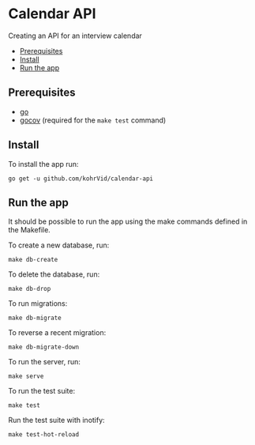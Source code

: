 # Calendar API

Creating an API for an interview calendar

<!-- vim-markdown-toc GFM -->

* [Prerequisites](#prerequisites)
* [Install](#install)
* [Run the app](#run-the-app)

<!-- vim-markdown-toc -->

## Prerequisites

* [go](https://golang.org)
* [gocov](https://github.com/axw/gocov#installation) (required for the `make test`
  command)

## Install

To install the app run:

    go get -u github.com/kohrVid/calendar-api

## Run the app

It should be possible to run the app using the make commands defined in the
Makefile.

To create a new database, run:

    make db-create

To delete the database, run:

    make db-drop

To run migrations:

    make db-migrate

To reverse a recent migration:

    make db-migrate-down

To run the server, run:

    make serve

To run the test suite:

    make test

Run the test suite with inotify:

    make test-hot-reload

